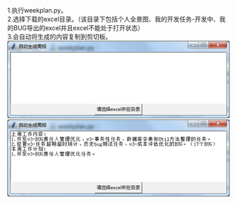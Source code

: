 1.执行weekplan.py。   
2.选择下载的excel目录。（该目录下包括个人全景图、我的开发任务-开发中、我的BUG导出的excel并且excel不能处于打开状态）   
3.会自动将生成的内容复制到剪切板。     
![Alt text](./image/1.png)   
![Alt text](./image/2.png)